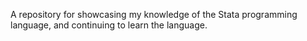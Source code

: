A repository for showcasing my knowledge of the Stata programming language, and continuing to learn the language.
